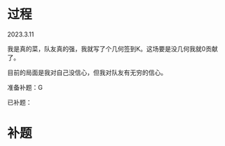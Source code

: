 # 过程

2023.3.11

我是真的菜，队友真的强，我就写了个几何签到K。这场要是没几何我就0贡献了。

目前的局面是我对自己没信心，但我对队友有无穷的信心。

准备补题：G

已补题： 



# 补题


